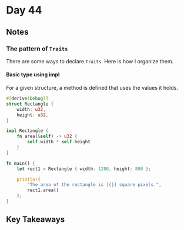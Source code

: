 # Day 44

## Notes

### The pattern of `Traits`

There are some ways to declare `Traits`. Here is how I organize them.

#### Basic type using impl

For a given structure, a method is defined that uses the values it holds.

```rust
#[derive(Debug)]
struct Rectangle {
    width: u32,
    height: u32,
}

impl Rectangle {
    fn area(&self) -> u32 {
        self.width * self.height
    }
}

fn main() {
    let rect1 = Rectangle { width: 1280, height: 800 };

    println!(
        "The area of the rectangle is [{}] square pixels.",
        rect1.area()
    );
}
```

## Key Takeaways
